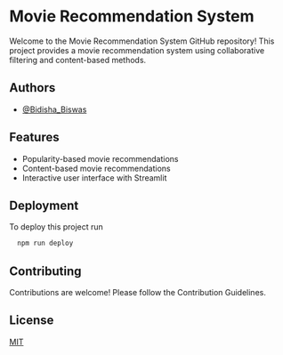 
# Movie Recommendation System

Welcome to the Movie Recommendation System GitHub repository! This project provides a movie recommendation system using collaborative filtering and content-based methods.


## Authors

- [@Bidisha_Biswas](https://www.github.com/Bidishabiswas1704)


## Features

-  Popularity-based movie recommendations
- Content-based movie recommendations
- Interactive user interface with Streamlit



## Deployment

To deploy this project run

```bash
  npm run deploy
```


## Contributing

Contributions are welcome! Please follow the Contribution Guidelines.

## License

[MIT](https://choosealicense.com/licenses/mit/)


